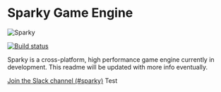 # Sparky Game Engine

![Sparky](/Resources/Branding/SparkyLogoLight1920x1080.jpg?raw=true "Sparky")

[![Build status](https://ci.appveyor.com/api/projects/status/u04khlr803f43qst/branch/master?svg=true)](https://ci.appveyor.com/project/TheCherno/sparky/branch/master)

Sparky is a cross-platform, high performance game engine currently in development. This readme will be updated with more info eventually.

[Join the Slack channel (#sparky)](http://slack.thecherno.com)
Test